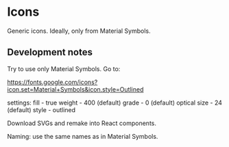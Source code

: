 # Icons

Generic icons. Ideally, only from Material Symbols.

## Development notes

Try to use only Material Symbols. Go to:

https://fonts.google.com/icons?icon.set=Material+Symbols&icon.style=Outlined

settings:
fill - true
weight - 400 (default)
grade - 0 (default)
optical size - 24 (default)
style - outlined

Download SVGs and remake into React components.

Naming: use the same names as in Material Symbols.